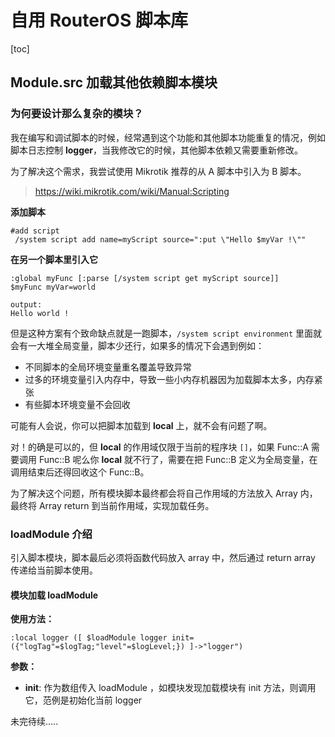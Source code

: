# 自用 RouterOS 脚本库
[toc]
## Module.src 加载其他依赖脚本模块

### 为何要设计那么复杂的模块？

我在编写和调试脚本的时候，经常遇到这个功能和其他脚本功能重复的情况，例如脚本日志控制 **logger**，当我修改它的时候，其他脚本依赖又需要重新修改。

为了解决这个需求，我尝试使用 Mikrotik 推荐的从 A 脚本中引入为 B 脚本。
>https://wiki.mikrotik.com/wiki/Manual:Scripting

**添加脚本**
```
#add script
 /system script add name=myScript source=":put \"Hello $myVar !\""
```

**在另一个脚本里引入它**
```
:global myFunc [:parse [/system script get myScript source]]
$myFunc myVar=world

output:
Hello world !
```

但是这种方案有个致命缺点就是一跑脚本，`/system script environment` 里面就会有一大堆全局变量，脚本少还行，如果多的情况下会遇到例如：
- 不同脚本的全局环境变量重名覆盖导致异常
- 过多的环境变量引入内存中，导致一些小内存机器因为加载脚本太多，内存紧张
- 有些脚本环境变量不会回收

可能有人会说，你可以把脚本加载到 **local** 上，就不会有问题了啊。

对！的确是可以的，但 **local** 的作用域仅限于当前的程序块 `[]`，如果 Func::A 需要调用 Func::B 呢么你 **local** 就不行了，需要在把 Func::B 定义为全局变量，在调用结束后还得回收这个 Func::B。

为了解决这个问题，所有模块脚本最终都会将自己作用域的方法放入 Array 内，最终将 Array return 到当前作用域，实现加载任务。

### loadModule 介绍
引入脚本模块，脚本最后必须将函数代码放入 array 中，然后通过 return array 传递给当前脚本使用。

#### 模块加载 loadModule
**使用方法：**
```
:local logger ([ $loadModule logger init=({"logTag"=$logTag;"level"=$logLevel;}) ]->"logger")
```
**参数：**
  - **init**: 作为数组传入 loadModule ，如模块发现加载模块有 init 方法，则调用它，范例是初始化当前 logger 

未完待续.....